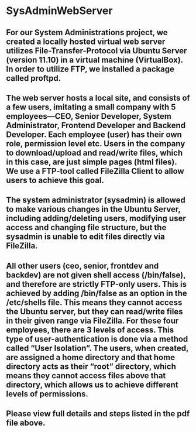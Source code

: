 # SysAdminWebServer

## For our System Administrations project, we created a locally hosted virtual web server utilizes File-Transfer-Protocol via Ubuntu Server (version 11.10) in a virtual machine (VirtualBox). In order to utilize FTP, we installed a package called proftpd.
## The web server hosts a local site, and consists of a few users, imitating a small company with 5 employees––CEO, Senior Developer, System Administrator, Frontend Developer and Backend Developer. Each employee (user) has their own role, permission level etc. Users in the company to download/upload and read/write files, which in this case, are just simple pages (html files). We use a FTP-tool called FileZilla Client to allow users to achieve this goal.
## The system administrator (sysadmin) is allowed to make various changes in the Ubuntu Server, including adding/deleting users, modifying user access and changing file structure, but the sysadmin is unable to edit files directly via FileZilla.
## All other users (ceo, senior, frontdev and backdev) are not given shell access (/bin/false), and therefore are strictly FTP-only users. This is achieved by adding /bin/false as an option in the /etc/shells file. This means they cannot access the Ubuntu server, but they can read/write files in their given range via FileZilla. For these four employees, there are 3 levels of access. This type of user-authentication is done via a method called “User Isolation”. The users, when created, are assigned a home directory and that home directory acts as their “root” directory, which means they cannot access files above that directory, which allows us to achieve different levels of permissions.

## Please view full details and steps listed in the pdf file above.
